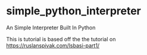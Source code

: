 # simple_python_interpreter
An Simple Interpreter Built In Python

This is tutorial is based off the the tutorial on https://ruslanspivak.com/lsbasi-part1/
